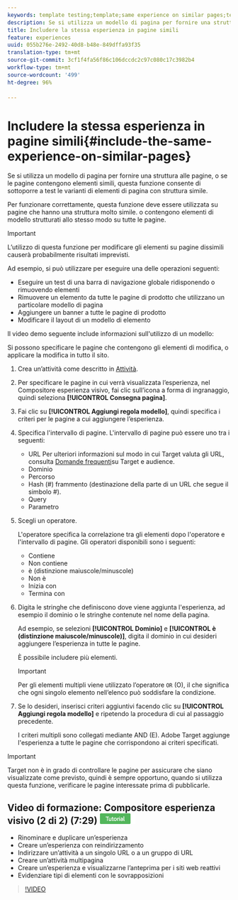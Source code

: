 ```yaml
---
keywords: template testing;template;same experience on similar pages;template test
description: Se si utilizza un modello di pagina per fornire una struttura alle pagine, o se le pagine contengono elementi simili, questa funzione consente di sottoporre a test le varianti di elementi di pagina con struttura simile.
title: Includere la stessa esperienza in pagine simili
feature: experiences
uuid: 055b276e-2492-40d8-b48e-849dffa93f35
translation-type: tm+mt
source-git-commit: 3cf1f4fa56f86c106dccdc2c97c080c17c3982b4
workflow-type: tm+mt
source-wordcount: '499'
ht-degree: 96%

---
```



# Includere la stessa esperienza in pagine simili{#include-the-same-experience-on-similar-pages}

Se si utilizza un modello di pagina per fornire una struttura alle pagine, o se le pagine contengono elementi simili, questa funzione consente di sottoporre a test le varianti di elementi di pagina con struttura simile.

Per funzionare correttamente, questa funzione deve essere utilizzata su pagine che hanno una struttura molto simile. o contengono elementi di modello strutturati allo stesso modo su tutte le pagine.

>[!IMPORTANT]
>
>L’utilizzo di questa funzione per modificare gli elementi su pagine dissimili causerà probabilmente risultati imprevisti.

Ad esempio, si può utilizzare per eseguire una delle operazioni seguenti:

* Eseguire un test di una barra di navigazione globale ridisponendo o rimuovendo elementi
* Rimuovere un elemento da tutte le pagine di prodotto che utilizzano un particolare modello di pagina
* Aggiungere un banner a tutte le pagine di prodotto
* Modificare il layout di un modello di elemento

Il video demo seguente include informazioni sull&#39;utilizzo di un modello:

Si possono specificare le pagine che contengono gli elementi di modifica, o applicare la modifica in tutto il sito.

1. Crea un’attività come descritto in [Attività](../../c-activities/activities.md#concept_D317A95A1AB54674BA7AB65C7985BA03).
1. Per specificare le pagine in cui verrà visualizzata l’esperienza, nel Compositore esperienza visivo, fai clic sull’icona a forma di ingranaggio, quindi seleziona **[!UICONTROL Consegna pagina]**.
1. Fai clic su **[!UICONTROL Aggiungi regola modello]**, quindi specifica i criteri per le pagine a cui aggiungere l’esperienza.

1. Specifica l&#39;intervallo di pagine. L&#39;intervallo di pagine può essere uno tra i seguenti:

   * URL Per ulteriori informazioni sul modo in cui Target valuta gli URL, consulta [Domande frequenti](/help/c-target/c-troubleshooting-targets-and-audiences/troubleshooting-targets-and-audiences.md)su Target e audience.
   * Dominio
   * Percorso
   * Hash (#) frammento (destinazione della parte di un URL che segue il simbolo #).
   * Query
   * Parametro

1. Scegli un operatore.

   L&#39;operatore specifica la correlazione tra gli elementi dopo l&#39;operatore e l&#39;intervallo di pagine. Gli operatori disponibili sono i seguenti:

   * Contiene
   * Non contiene
   * è (distinzione maiuscole/minuscole)
   * Non è
   * Inizia con
   * Termina con

1. Digita le stringhe che definiscono dove viene aggiunta l&#39;esperienza, ad esempio il dominio o le stringhe contenute nel nome della pagina.

   Ad esempio, se selezioni **[!UICONTROL Dominio]** e **[!UICONTROL è (distinzione maiuscole/minuscole)]**, digita il dominio in cui desideri aggiungere l’esperienza in tutte le pagine.

   È possibile includere più elementi.

   >[!IMPORTANT]
   >
   >Per gli elementi multipli viene utilizzato l’operatore `OR` (O), il che significa che ogni singolo elemento nell’elenco può soddisfare la condizione.

1. Se lo desideri, inserisci criteri aggiuntivi facendo clic su **[!UICONTROL Aggiungi regola modello]** e ripetendo la procedura di cui al passaggio precedente.

   I criteri multipli sono collegati mediante AND (E). Adobe Target aggiunge l&#39;esperienza a tutte le pagine che corrispondono ai criteri specificati.

>[!IMPORTANT]
>
> Target non è in grado di controllare le pagine per assicurare che siano visualizzate come previsto, quindi è sempre opportuno, quando si utilizza questa funzione, verificare le pagine interessate prima di pubblicarle.

## Video di formazione: Compositore esperienza visivo (2 di 2) (7:29) ![Badge di esercitazione](/help/assets/tutorial.png)

* Rinominare e duplicare un’esperienza
* Creare un’esperienza con reindirizzamento
* Indirizzare un’attività a un singolo URL o a un gruppo di URL
* Creare un’attività multipagina
* Creare un’esperienza e visualizzarne l’anteprima per i siti web reattivi
* Evidenziare tipi di elementi con le sovrapposizioni

>[!VIDEO](https://video.tv.adobe.com/v/17401)
